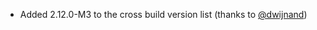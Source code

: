* Added 2.12.0-M3 to the cross build version list (thanks to [@dwijnand][])

[@dwijnand]: http://github.com/dwijnand
